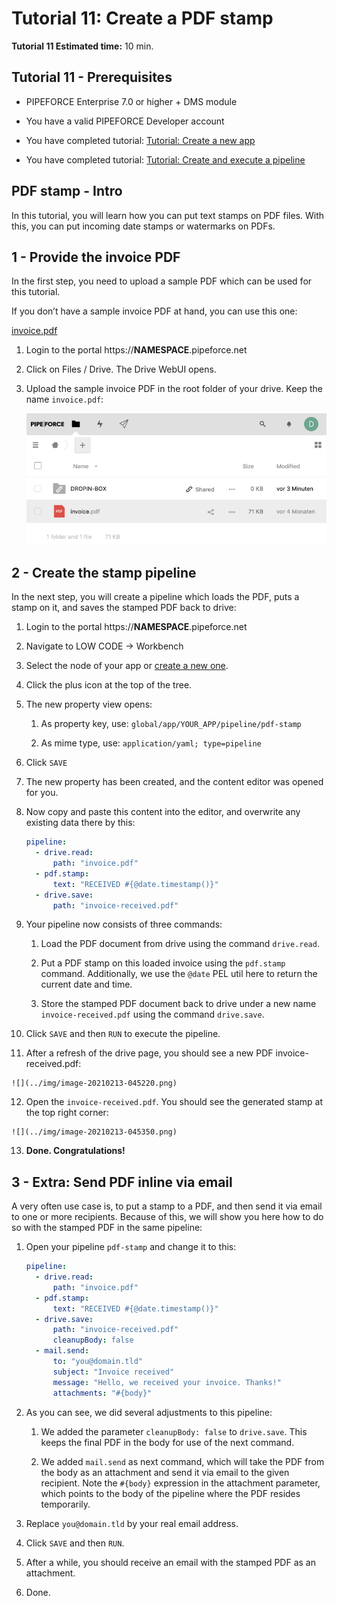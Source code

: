 # Tutorial 11: Create a PDF stamp

**Tutorial 11 Estimated time:** 10 min.

## Tutorial 11 - Prerequisites

*   PIPEFORCE Enterprise 7.0 or higher + DMS module
    
*   You have a valid PIPEFORCE Developer account
    
*   You have completed tutorial: [Tutorial: Create a new app](../tutorials/create-app)
    
*   You have completed tutorial: [Tutorial: Create and execute a pipeline](../tutorials/create-pipeline)
    

## PDF stamp - Intro

In this tutorial, you will learn how you can put text stamps on PDF files. With this, you can put incoming date stamps or watermarks on PDFs.

## 1 - Provide the invoice PDF

In the first step, you need to upload a sample PDF which can be used for this tutorial.

If you don’t have a sample invoice PDF at hand, you can use this one:

[invoice.pdf](../../static/sample-invoice.pdf)

1.  Login to the portal https://**NAMESPACE**.pipeforce.net
    
2.  Click on Files / Drive. The Drive WebUI opens.
    
3.  Upload the sample invoice PDF in the root folder of your drive. Keep the name `invoice.pdf`:  
    
    ![](../img/image-20210213-042536.png)

## 2 - Create the stamp pipeline

In the next step, you will create a pipeline which loads the PDF, puts a stamp on it, and saves the stamped PDF back to drive:

1.  Login to the portal https://**NAMESPACE**.pipeforce.net
    
2.  Navigate to LOW CODE → Workbench
    
3.  Select the node of your app or [create a new one](../tutorials/create-app).
    
4.  Click the plus icon at the top of the tree.
    
5.  The new property view opens:
    
    1.  As property key, use: `global/app/YOUR_APP/pipeline/pdf-stamp`
        
    2.  As mime type, use: `application/yaml; type=pipeline`
        
6.  Click `SAVE`
    
7.  The new property has been created, and the content editor was opened for you.
    
8.  Now copy and paste this content into the editor, and overwrite any existing data there by this:
    
    ```yaml
    pipeline:
      - drive.read:
          path: "invoice.pdf"
      - pdf.stamp:
          text: "RECEIVED #{@date.timestamp()}"
      - drive.save:
          path: "invoice-received.pdf"
    ```
    
9.  Your pipeline now consists of three commands:
    
    1.  Load the PDF document from drive using the command `drive.read`.
        
    2.  Put a PDF stamp on this loaded invoice using the `pdf.stamp` command. Additionally, we use the `@date` PEL util here to return the current date and time.
        
    3.  Store the stamped PDF document back to drive under a new name `invoice-received.pdf` using the command `drive.save`.
        
10.  Click `SAVE` and then `RUN` to execute the pipeline.
    
11.  After a refresh of the drive page, you should see a new PDF invoice-received.pdf:  
    
    ![](../img/image-20210213-045220.png)
12.  Open the `invoice-received.pdf`. You should see the generated stamp at the top right corner:  
    
    ![](../img/image-20210213-045350.png)
13.  **Done. Congratulations!**
    

## 3 - Extra: Send PDF inline via email

A very often use case is, to put a stamp to a PDF, and then send it via email to one or more recipients. Because of this, we will show you here how to do so with the stamped PDF in the same pipeline:

1.  Open your pipeline `pdf-stamp` and change it to this:  
    
    ```yaml
    pipeline:
      - drive.read:
          path: "invoice.pdf"
      - pdf.stamp:
          text: "RECEIVED #{@date.timestamp()}"
      - drive.save:
          path: "invoice-received.pdf"
          cleanupBody: false
      - mail.send:
          to: "you@domain.tld"
          subject: "Invoice received"
          message: "Hello, we received your invoice. Thanks!"
          attachments: "#{body}"
    ```
    
2.  As you can see, we did several adjustments to this pipeline:
    
    1.  We added the parameter `cleanupBody: false` to `drive.save`. This keeps the final PDF in the body for use of the next command.
        
    2.  We added `mail.send` as next command, which will take the PDF from the body as an attachment and send it via email to the given recipient. Note the `#{body}` expression in the attachment parameter, which points to the body of the pipeline where the PDF resides temporarily.
        
3.  Replace `you@domain.tld` by your real email address.
    
4.  Click `SAVE` and then `RUN`.
    
5.  After a while, you should receive an email with the stamped PDF as an attachment.
    
6.  Done.
